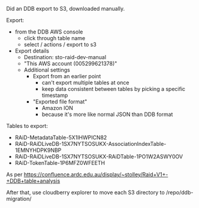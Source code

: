 Did an DDB export to S3, downloaded manually.

Export:
* from the DDB AWS console
  * click through table name
  * select / actions / export to s3
* Export details
  * Destination: sto-raid-dev-manual
  * "This AWS account (005299621378)"
  * Additional settings
    * Export from an earlier point
      * can't export multiple tables at once
      * keep data consistent between tables by picking a specific timestamp
    * "Exported file format"
      * Amazon ION 
      * because it's more like normal JSON than DDB format 

Tables to export:
* RAiD-MetadataTable-5X1IHWPICN82
* RAiD-RAiDLiveDB-1SX7NYTSOSUKX-AssociationIndexTable-1EMNYHDPK9NBP
* RAiD-RAiDLiveDB-1SX7NYTSOSUKX-RAiDTable-1PO1W2ASWY0OV
* RAiD-TokenTable-1P6MFZ0WFEETH

As per https://confluence.ardc.edu.au/display/~stolley/Raid+V1+-+DDB+table+analysis

After that, use cloudberry explorer to move each S3 directory to 
/repo/ddb-migration/<table name>